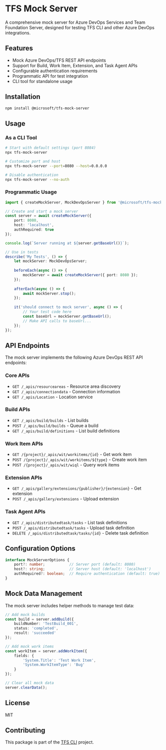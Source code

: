 # TFS Mock Server

A comprehensive mock server for Azure DevOps Services and Team Foundation Server, designed for testing TFS CLI and other Azure DevOps integrations.

## Features

- Mock Azure DevOps/TFS REST API endpoints
- Support for Build, Work Item, Extension, and Task Agent APIs
- Configurable authentication requirements
- Programmatic API for test integration
- CLI tool for standalone usage

## Installation

```bash
npm install @microsoft/tfs-mock-server
```

## Usage

### As a CLI Tool

```bash
# Start with default settings (port 8084)
npx tfs-mock-server

# Customize port and host
npx tfs-mock-server --port=8080 --host=0.0.0.0

# Disable authentication
npx tfs-mock-server --no-auth
```

### Programmatic Usage

```typescript
import { createMockServer, MockDevOpsServer } from '@microsoft/tfs-mock-server';

// Create and start a mock server
const server = await createMockServer({
    port: 8080,
    host: 'localhost',
    authRequired: true
});

console.log(`Server running at ${server.getBaseUrl()}`);

// Use in tests
describe('My Tests', () => {
    let mockServer: MockDevOpsServer;
    
    beforeEach(async () => {
        mockServer = await createMockServer({ port: 8080 });
    });
    
    afterEach(async () => {
        await mockServer.stop();
    });
    
    it('should connect to mock server', async () => {
        // Your test code here
        const baseUrl = mockServer.getBaseUrl();
        // Make API calls to baseUrl...
    });
});
```

## API Endpoints

The mock server implements the following Azure DevOps REST API endpoints:

### Core APIs
- `GET /_apis/resourceareas` - Resource area discovery
- `GET /_apis/connectiondata` - Connection information
- `GET /_apis/Location` - Location service

### Build APIs
- `GET /_apis/build/builds` - List builds
- `POST /_apis/build/builds` - Queue a build
- `GET /_apis/build/definitions` - List build definitions

### Work Item APIs
- `GET /{project}/_apis/wit/workitems/{id}` - Get work item
- `POST /{project}/_apis/wit/workitems/${type}` - Create work item
- `POST /{project}/_apis/wit/wiql` - Query work items

### Extension APIs
- `GET /_apis/gallery/extensions/{publisher}/{extension}` - Get extension
- `POST /_apis/gallery/extensions` - Upload extension

### Task Agent APIs
- `GET /_apis/distributedtask/tasks` - List task definitions
- `POST /_apis/distributedtask/tasks` - Upload task definition
- `DELETE /_apis/distributedtask/tasks/{id}` - Delete task definition

## Configuration Options

```typescript
interface MockServerOptions {
    port?: number;           // Server port (default: 8080)
    host?: string;           // Server host (default: 'localhost')
    authRequired?: boolean;  // Require authentication (default: true)
}
```

## Mock Data Management

The mock server includes helper methods to manage test data:

```typescript
// Add mock builds
const build = server.addBuild({
    buildNumber: 'TestBuild_001',
    status: 'completed',
    result: 'succeeded'
});

// Add mock work items
const workItem = server.addWorkItem({
    fields: {
        'System.Title': 'Test Work Item',
        'System.WorkItemType': 'Bug'
    }
});

// Clear all mock data
server.clearData();
```

## License

MIT

## Contributing

This package is part of the [TFS CLI](https://github.com/Microsoft/tfs-cli) project.
